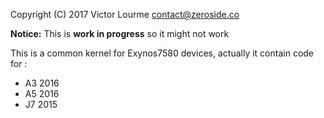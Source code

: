 Copyright (C) 2017 Victor Lourme <contact@zeroside.co>

**Notice:** This is **work in progress** so it might not work

This is a common kernel for Exynos7580 devices, actually it contain code for :
- A3 2016
- A5 2016
- J7 2015